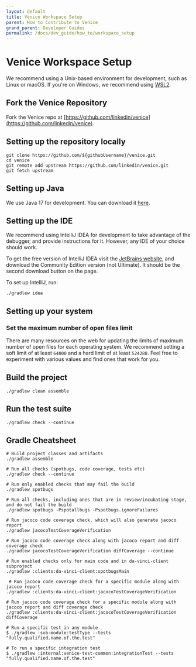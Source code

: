 ```yaml
---
layout: default
title: Venice Workspace Setup
parent: How to Contribute to Venice
grand_parent: Developer Guides
permalink: /docs/dev_guide/how_to/workspace_setup
---
```


# Venice Workspace Setup
We recommend using a Unix-based environment for development, such as Linux or macOS.
If you're on Windows, we recommend using [WSL2](https://learn.microsoft.com/en-us/windows/wsl/install).

## Fork the Venice Repository
Fork the Venice repo at [https://github.com/linkedin/venice](https://github.com/linkedin/venice).

## Setting up the repository locally
```shell
git clone https://github.com/${githubUsername}/venice.git
cd venice
git remote add upstream https://github.com/linkedin/venice.git
git fetch upstream
```

## Setting up Java
We use Java 17 for development. You can download it [here](https://www.oracle.com/java/technologies/javase/jdk17-archive-downloads.html).

## Setting up the IDE
We recommend using IntelliJ IDEA for development to take advantage of the debugger, and provide instructions for it.
However, any IDE of your choice should work.

To get the free version of IntelliJ IDEA visit the [JetBrains website](https://www.jetbrains.com/idea/download/), and
download the Community Edition version (not Ultimate). It should be the second download button on the page.

To set up IntelliJ, run:
```shell
./gradlew idea
```

## Setting up your system
### Set the maximum number of open files limit
There are many resources on the web for updating the limits of maximum number of open files for each operating system.
We recommend setting a soft limit of at least `64000` and a hard limit of at least `524288`. Feel free to experiment
with various values and find ones that work for you.

## Build the project
```shell
./gradlew clean assemble
```

## Run the test suite
```shell
./gradlew check --continue
```

## Gradle Cheatsheet
```shell
# Build project classes and artifacts
./gradlew assemble
 
# Run all checks (spotbugs, code coverage, tests etc)
./gradlew check --continue
 
# Run only enabled checks that may fail the build
./gradlew spotbugs
 
# Run all checks, including ones that are in review/incubating stage, and do not fail the build
./gradlew spotbugs -Pspotallbugs -Pspotbugs.ignoreFailures
 
# Run jacoco code coverage check, which will also generate jacoco report
./gradlew jacocoTestCoverageVerification

# Run jacoco code coverage check along with jacoco report and diff coverage check
./gradlew jacocoTestCoverageVerification diffCoverage --continue
 
# Run enabled checks only for main code and in da-vinci-client subproject
./gradlew :clients:da-vinci-client:spotbugsMain

 # Run jacoco code coverage check for a specific module along with jacoco report
./gradlew :clients:da-vinci-client:jacocoTestCoverageVerification

# Run jacoco code coverage check for a specific module along with jacoco report and diff coverage check
./gradlew :clients:da-vinci-client:jacocoTestCoverageVerification diffCoverage

# Run a specific test in any module
$ ./gradlew :sub-module:testType --tests "fully.qualified.name.of.the.test"

# To run a specific integration test
$ ./gradlew :internal:venice-test-common:integrationTest --tests "fully.qualified.name.of.the.test"
```